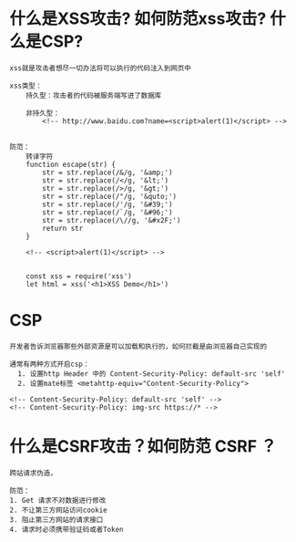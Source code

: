 # 什么是XSS攻击? 如何防范xss攻击? 什么是CSP?
    xss就是攻击者想尽一切办法将可以执行的代码注入到网页中

    xss类型：
        持久型：攻击者的代码被服务端写进了数据库

        非持久型：
            <!-- http://www.baidu.com?name=<script>alert(1)</script> -->


    防范：
        转译字符
        function escape(str) {
            str = str.replace(/&/g, '&amp;')
            str = str.replace(/</g, '&lt;')
            str = str.replace(/>/g, '&gt;')
            str = str.replace(/"/g, '&quto;')
            str = str.replace(/'/g, '&#39;')
            str = str.replace(/`/g, '&#96;')
            str = str.replace(/\//g, '&#x2F;')
            return str
        }
        
        <!-- <script>alert(1)</script> -->


        const xss = require('xss')
        let html = xss('<h1>XSS Demo</h1>')

# CSP
    开发者告诉浏览器那些外部资源是可以加载和执行的，如何拦截是由浏览器自己实现的

    通常有两种方式开启csp：
      1. 设置http Header 中的 Content-Security-Policy: default-src 'self'
      2. 设置mate标签 <metahttp-equiv="Content-Security-Policy">

    <!-- Content-Security-Policy: default-src 'self' -->
    <!-- Content-Security-Policy: img-src https://* -->




# 什么是CSRF攻击？如何防范 CSRF ？
    跨站请求伪造，

    防范：
    1. Get 请求不对数据进行修改
    2. 不让第三方网站访问cookie
    3. 阻止第三方网站的请求接口
    4. 请求时必须携带验证码或者Token